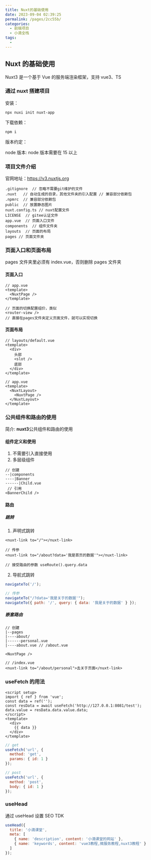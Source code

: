 ```yaml
---
title: Nuxt的基础使用
date: 2023-09-04 02:39:25
permalink: /pages/2cc55b/
categories:
  - 前端项目
  - 小滴全栈
tags:
  -
---
```


## Nuxt 的基础使用

Nuxt3 是一个基于 Vue 的服务端渲染框架，支持 vue3、TS

### 通过 nuxt 搭建项目

安装：

```shell
npx nuxi init nuxt-app
```

下载依赖：

```shell
npm i
```

版本约定：

node 版本: node 版本需要在 15 以上

### 项目文件介绍

官网地址：https://v3.nuxtjs.org

```shell
.gitignore  // 忽略不需要git维护的文件
.nuxt  	// 自动生成的目录，其他文件夹的引入配置 // 兼容部分依赖包
.npmrc  // 兼容部分依赖包
public  // 放置静态图片
nuxt.config.ts // nuxt配置文件
LICENSE  // gitee认证文件
app.vue  // ⻚面入口文件
components  // 组件文件夹
layouts  // ⻚面的布局
pages // ⻚面文件夹
```

### ⻚面入口和⻚面布局

pages 文件夹里必须有 index.vue，否则删除 pages 文件夹

#### ⻚面入口

```vue
// app.vue
<template>
  <NuxtPage />
</template>

// ⻚面的切换配置组价，类似
<router-view />
// 直接在pages文件夹定义⻚面文件，就可以实现切换
```

#### ⻚面布局

```vue
// layouts/default.vue
<template>
  <div>
    头部
    <slot />
    底部
  </div>
</template>

// app.vue
<template>
  <NuxtLayout>
    <NuxtPage />
  </NuxtLayout>
</template>
```

### 公共组件和路由的使用

简介: **nuxt3**公共组件和路由的使用

#### 组件定义和使用

1. 不需要引入直接使用
2. 多层级组件

```vue
// 创建 
--|components 
----|Banner 
------|Child.vue
 // 引用
<BannerChild />
```

#### 路由

##### 跳转

1. 声明式跳转

```vue
<nuxt-link to="/"></nuxt-link>

// 传参
<nuxt-link to="/about?data='我是首⻚的数据'"></nuxt-link>

// 接受路由的参数 useRoute().query.data
```

2. 导航式跳转

```javascript
navigateTo('/');

// 传参
navigateTo("/?data='我是关于的数据'");
navigateTo({ path: '/', query: { data: '我是关于的数据' } });
```

##### 嵌套路由

```vue
// 创建 
|--pages 
|----about/ 
|------personal.vue 
|----about.vue // /about.vue

<NuxtPage />

// /index.vue
<nuxt-link to="/about/personal">去关于⻚面</nuxt-link>
```

### useFetch 的用法

```vue
<script setup>
import { ref } from 'vue';
const data = ref('');
const resData = await useFetch('http://127.0.0.1:8081/test');
data.value = resData.data.value.data;
</script>
<template>
  <div>
    {{ data }}
  </div>
</template>
```

```javascript
// get
useFetch('url', {
  method: 'get',
  params: { id: 1 }
});

// post
useFetch('url', {
  method: 'post',
  body: { id: 1 }
});
```

### useHead

通过 useHead 设置 SEO TDK

```javascript
useHead({
  title: '小滴课堂',
  meta: [
    { name: 'description', content: '小滴课堂的网站' },
    { name: 'keywords', content: 'vue3教程,微服务教程,nuxt3教程' }
  ]
});
```

